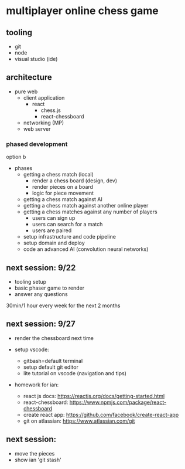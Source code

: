 # multiplayer online chess game

## tooling

- git
- node
- visual studio (ide)

## architecture

- pure web
  - client application
    - react
      - chess.js
      - react-chessboard
  - networking (MP)
  - web server

### phased development

option b

- phases
  - getting a chess match (local)
    - render a chess board (design, dev)
    - render pieces on a board
    - logic for piece movement
  - getting a chess match against AI
  - getting a chess match against another online player
  - getting a chess matches against any number of players
    - users can sign up
    - users can search for a match
    - users are paired
  - setup infrastructure and code pipeline
  - setup domain and deploy
  - code an advanced AI (convolution neural networks)

## next session: 9/22

- tooling setup
- basic phaser game to render
- answer any questions

30min/1 hour every week for the next 2 months

## next session: 9/27

- render the chessboard next time
- setup vscode:

  - gitbash=default terminal
  - setup default git editor
  - lite tutorial on vscode (navigation and tips)

- homework for ian:
  - react js docs: https://reactjs.org/docs/getting-started.html
  - react-chessboard: https://www.npmjs.com/package/react-chessboard
  - create react app: https://github.com/facebook/create-react-app
  - git on atlassian: https://www.atlassian.com/git

## next session:

- move the pieces
- show ian 'git stash'
